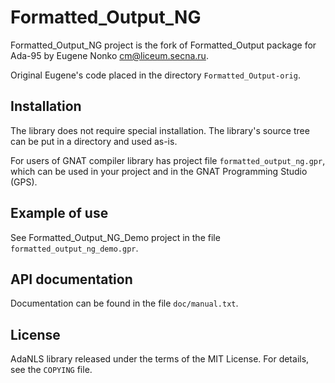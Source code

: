 Formatted_Output_NG
===================
Formatted_Output_NG project is the fork of Formatted_Output package for Ada-95
by Eugene Nonko <cm@liceum.secna.ru>.

Original Eugene's code placed in the directory `Formatted_Output-orig`.

Installation
------------
The library does not require special installation. The library's source tree
can be put in a directory and used as-is.

For users of GNAT compiler library has project file `formatted_output_ng.gpr`,
which can be used in your project and in the GNAT Programming Studio (GPS).

Example of use
--------------
See Formatted_Output_NG_Demo project in the file `formatted_output_ng_demo.gpr`.

API documentation
-----------------
Documentation can be found in the file `doc/manual.txt`.

License
-------
AdaNLS library released under the terms of the MIT License.
For details, see the `COPYING` file.

